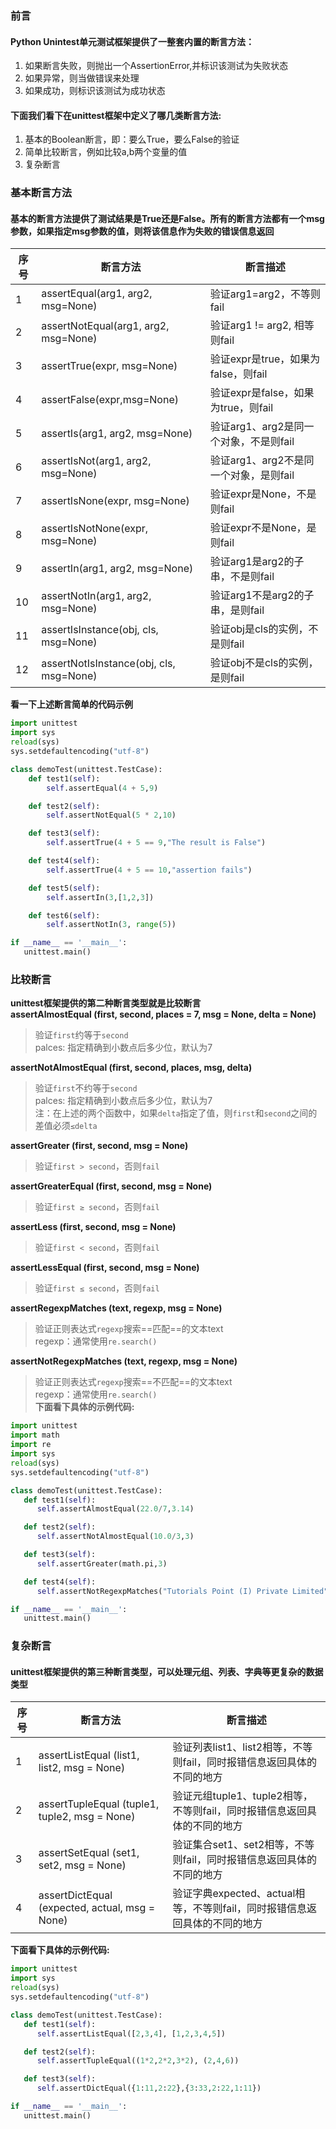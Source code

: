 ### 前言
  #### Python Unintest单元测试框架提供了一整套内置的断言方法：
  1. 如果断言失败，则抛出一个AssertionError,并标识该测试为失败状态
  2. 如果异常，则当做错误来处理
  3. 如果成功，则标识该测试为成功状态

  #### 下面我们看下在unittest框架中定义了哪几类断言方法:
  1. 基本的Boolean断言，即：要么True，要么False的验证
  2. 简单比较断言，例如比较a,b两个变量的值
  3. 复杂断言
  
### 基本断言方法
#### 基本的断言方法提供了测试结果是True还是False。所有的断言方法都有一个msg参数，如果指定msg参数的值，则将该信息作为失败的错误信息返回
  |序号|			断言方法               		|			断言描述                     |
  |---|---------------------------------------|---------------------------------------|
  |1	|assertEqual(arg1, arg2, msg=None)		|	验证arg1=arg2，不等则fail            	|
  |2  |assertNotEqual(arg1, arg2, msg=None)	|	验证arg1 != arg2, 相等则fail			|
  |3  |assertTrue(expr, msg=None)				|	验证expr是true，如果为false，则fail	|
  |4	|assertFalse(expr,msg=None)				| 	验证expr是false，如果为true，则fail 	|
  |5	|assertIs(arg1, arg2, msg=None)			| 	验证arg1、arg2是同一个对象，不是则fail	|
  |6	|assertIsNot(arg1, arg2, msg=None)		| 	验证arg1、arg2不是同一个对象，是则fail 	|
  |7	|assertIsNone(expr, msg=None)			| 	验证expr是None，不是则fail 			|
  |8	|assertIsNotNone(expr, msg=None)		| 	验证expr不是None，是则fail 			|
  |9	|assertIn(arg1, arg2, msg=None)			| 	验证arg1是arg2的子串，不是则fail 		|
  |10 |assertNotIn(arg1, arg2, msg=None)		| 	验证arg1不是arg2的子串，是则fail 		|
  |11 |assertIsInstance(obj, cls, msg=None)	| 	验证obj是cls的实例，不是则fail 		|
  |12 |assertNotIsInstance(obj, cls, msg=None)| 	验证obj不是cls的实例，是则fail			|
  
  **看一下上述断言简单的代码示例**
  
  ```Python
  import unittest
  import sys
  reload(sys)
  sys.setdefaultencoding("utf-8")

  class demoTest(unittest.TestCase):
      def test1(self):
          self.assertEqual(4 + 5,9)

      def test2(self):
          self.assertNotEqual(5 * 2,10)

      def test3(self):
          self.assertTrue(4 + 5 == 9,"The result is False")

      def test4(self):
          self.assertTrue(4 + 5 == 10,"assertion fails")

      def test5(self):
          self.assertIn(3,[1,2,3])

      def test6(self):
          self.assertNotIn(3, range(5))

  if __name__ == '__main__':
     unittest.main()
  ```

### 比较断言
  **unittest框架提供的第二种断言类型就是比较断言**<br>
  **assertAlmostEqual (first, second, places = 7, msg = None, delta = None)**<br>
  > 验证`first`约等于`second`<br>
  > palces: 指定精确到小数点后多少位，默认为7<br>

  **assertNotAlmostEqual (first, second, places, msg, delta)**<br>
  > 验证`first`不约等于`second`<br>
  > palces: 指定精确到小数点后多少位，默认为7<br>
  > 注：在上述的两个函数中，如果`delta`指定了值，则`first`和`second`之间的差值必须`≤delta`<br>

  **assertGreater (first, second, msg = None)**<br>
  > 验证`first > second`，否则`fail`<br>
  
  **assertGreaterEqual (first, second, msg = None)**<br>
  > 验证`first ≥ second`，否则`fail`<br>

  **assertLess (first, second, msg = None)**<br>
  > 验证`first < second`，否则`fail`<br>

  **assertLessEqual (first, second, msg = None)**<br>
  > 验证`first ≤ second`，否则`fail`<br>

  **assertRegexpMatches (text, regexp, msg = None)**<br>
  > 验证正则表达式`regexp`搜索==匹配==的文本text<br>
  > regexp：通常使用`re.search()`<br>

  **assertNotRegexpMatches (text, regexp, msg = None)**<br>
  > 验证正则表达式`regexp`搜索==不匹配==的文本text<br>
  > regexp：通常使用`re.search()`<br>
  **下面看下具体的示例代码:**
  ```Python
  import unittest
  import math
  import re
  import sys
  reload(sys)
  sys.setdefaultencoding("utf-8")

  class demoTest(unittest.TestCase):
     def test1(self):
        self.assertAlmostEqual(22.0/7,3.14)

     def test2(self):
        self.assertNotAlmostEqual(10.0/3,3)

     def test3(self):
        self.assertGreater(math.pi,3)

     def test4(self):
        self.assertNotRegexpMatches("Tutorials Point (I) Private Limited","Point")

  if __name__ == '__main__':
     unittest.main()
  ```
### 复杂断言
#### unittest框架提供的第三种断言类型，可以处理元组、列表、字典等更复杂的数据类型
  |序号  |			断言方法               		|			断言描述                     |
  |---|---------------------------------------|---------------------------------------|
  |1	|assertListEqual (list1, list2, msg = None)		|	验证列表list1、list2相等，不等则fail，同时报错信息返回具体的不同的地方|
  |2  |assertTupleEqual (tuple1, tuple2, msg = None)	|	验证元组tuple1、tuple2相等，不等则fail，同时报错信息返回具体的不同的地方|
  |3  |assertSetEqual (set1, set2, msg = None)|	验证集合set1、set2相等，不等则fail，同时报错信息返回具体的不同的地方|
  |4	|assertDictEqual (expected, actual, msg = None)|验证字典expected、actual相等，不等则fail，同时报错信息返回具体的不同的地方|
  
  **下面看下具体的示例代码:**
  ```Python
  import unittest
  import sys
  reload(sys)
  sys.setdefaultencoding("utf-8")

  class demoTest(unittest.TestCase):
     def test1(self):
        self.assertListEqual([2,3,4], [1,2,3,4,5])

     def test2(self):
        self.assertTupleEqual((1*2,2*2,3*2), (2,4,6))

     def test3(self):
        self.assertDictEqual({1:11,2:22},{3:33,2:22,1:11})

  if __name__ == '__main__':
     unittest.main()
  ```
